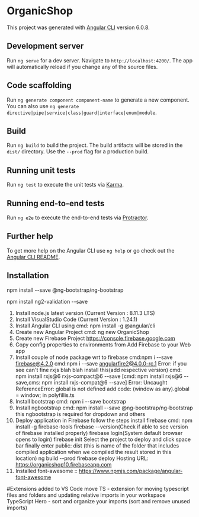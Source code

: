 # OrganicShop

This project was generated with [Angular CLI](https://github.com/angular/angular-cli) version 6.0.8.

## Development server

Run `ng serve` for a dev server. Navigate to `http://localhost:4200/`. The app will automatically reload if you change any of the source files.

## Code scaffolding

Run `ng generate component component-name` to generate a new component. You can also use `ng generate directive|pipe|service|class|guard|interface|enum|module`.

## Build

Run `ng build` to build the project. The build artifacts will be stored in the `dist/` directory. Use the `--prod` flag for a production build.

## Running unit tests

Run `ng test` to execute the unit tests via [Karma](https://karma-runner.github.io).

## Running end-to-end tests

Run `ng e2e` to execute the end-to-end tests via [Protractor](http://www.protractortest.org/).

## Further help

To get more help on the Angular CLI use `ng help` or go check out the [Angular CLI README](https://github.com/angular/angular-cli/blob/master/README.md).

## Installation 
npm install --save @ng-bootstrap/ng-bootstrap

npm install ng2-validation --save

1. Install node.js latest version (Current Version : 8.11.3 LTS)
2. Install VisualStudio Code (Current Version : 1.24.1)
3. Install Angular CLI using cmd: npm install -g @angular/cli
4. Create new Angular Project cmd: ng new OrganicShop
5. Create new Firebase Project https://console.firebase.google.com
6. Copy config properties to environments from Add Firebase to your Web app
7. Install couple of node package wrt to firebase 
	cmd:npm i --save firebase@4.2.0
	cmd:npm i --save angularfire2@4.0.0-rc.1
Error: if you see can't fine rxjs blah blah install this(add respective version) 
cmd: npm install rxjs@6 rxjs-compact@6 --save
[cmd: npm install rxjs@6 --save,cms: npm install rxjs-compat@6 --save]
Error: Uncaught ReferenceError: global is not defined 
add code: (window as any).global = window; in polyfillis.ts
8. Install bootstrap cmd: npm i --save bootstrap
9. Install ngbootstrap cmd: npm install --save @ng-bootstrap/ng-bootstrap 
this ngbootstrap is required for dropdown and others
10. Deploy application in Firebase follow the steps
	install firebase cmd: npm install -g firebase-tools
	firebase --version(Check if able to see version of firebase installed properly)
	firebase login(System default browser opens to login)
	firebase init
	Select the project to deploy and click space bar finally enter
	public: dist (this is name of the folder that includes compiled application 
	when we compiled the result stored in this location)
	ng build --prod
	firebase deploy
	Hosting URL: https://organicshop10.firebaseapp.com
11. Installed font-awesome :: https://www.npmjs.com/package/angular-font-awesome 

#Extensions added to VS Code
move TS - extension for moving typescript files and folders and updating relative imports in your workspace
TypeScript Hero - sort and organize your imports (sort and remove unused imports)
